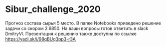 # Sibur_challenge_2020
Прогноз состава сырья 5 место.
В папке Notebooks приведено решение задачи со скором 2.6850. 
На ваши вопросы готов ответить в slack DmitryVl. 
Презентация к решению также доступна по ссылке https://yadi.sk/i/98qBUq3pp3-r3A
